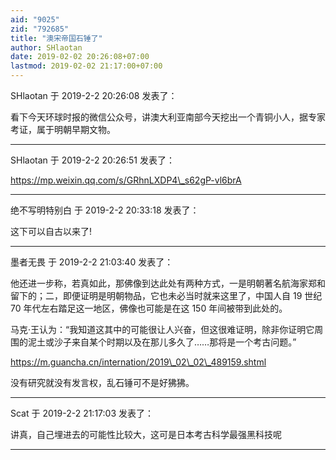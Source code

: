 ```yaml
---
aid: "9025"
zid: "792685"
title: "澳宋帝国石锤了"
author: SHlaotan
date: 2019-02-02 20:26:08+07:00
lastmod: 2019-02-02 21:17:00+07:00
---
```


SHlaotan 于 2019-2-2 20:26:08 发表了：

看下今天环球时报的微信公众号，讲澳大利亚南部今天挖出一个青铜小人，据专家考证，属于明朝早期文物。

---

SHlaotan 于 2019-2-2 20:26:51 发表了：

https://mp.weixin.qq.com/s/GRhnLXDP4\_s62gP-vl6brA

---

绝不写明特别白 于 2019-2-2 20:33:18 发表了：

这下可以自古以来了!

---

墨者无畏 于 2019-2-2 21:03:40 发表了：

他还进一步称，若真如此，那佛像到达此处有两种方式，一是明朝著名航海家郑和留下的；二，即便证明是明朝物品，它也未必当时就来这里了，中国人自 19 世纪 70 年代左右踏足这一地区，佛像也可能是在这 150 年间被带到此处的。

马克·王认为：“我知道这其中的可能很让人兴奋，但这很难证明，除非你证明它周围的泥土或沙子来自某个时期以及在那儿多久了……那将是一个考古问题。”

https://m.guancha.cn/internation/2019\_02\_02\_489159.shtml

没有研究就没有发言权，乱石锤可不是好狒狒。

---

Scat 于 2019-2-2 21:17:03 发表了：

讲真，自己埋进去的可能性比较大，这可是日本考古科学最强黑科技呢

---
